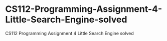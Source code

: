 # CS112-Programming-Assignment-4-Little-Search-Engine-solved
CS112 Programming Assignment 4 Little Search Engine solved
